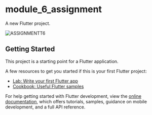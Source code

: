 # module_6_assignment

A new Flutter project.

![ASSIGNMENTT6](https://github.com/shahad7464/app_devolpment/assets/95398692/066b39ce-2895-4d11-8ee5-ea3c34c9f344)

## Getting Started

This project is a starting point for a Flutter application.

A few resources to get you started if this is your first Flutter project:

- [Lab: Write your first Flutter app](https://docs.flutter.dev/get-started/codelab)
- [Cookbook: Useful Flutter samples](https://docs.flutter.dev/cookbook)

For help getting started with Flutter development, view the
[online documentation](https://docs.flutter.dev/), which offers tutorials,
samples, guidance on mobile development, and a full API reference.
